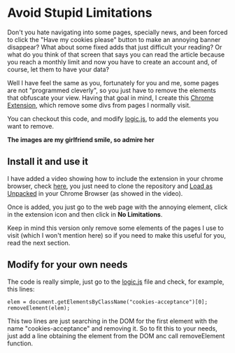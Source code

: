 # Avoid Stupid Limitations

Don't you hate navigating into some pages, specially news, and been forced to click the "Have my cookies please" button to make an annoying banner disappear? What about some fixed adds that just difficult your reading? Or what do you think of that screen that says you can read the article because you reach a monthly limit and now you have to create an account and, of course, let them to have your data?

Well I have feel the same as you, fortunately for you and me, some pages are not "programmed cleverly", so you just have to remove the elements that obfuscate your view. Having that goal in mind, I create this [Chrome Extension](https://developer.chrome.com/extensions/getstarted), which remove some divs from pages I normally visit.

You can checkout this code, and modify [logic.js](https://github.com/cjcarvajal/avoid-stupid-limitations/blob/master/logic.js), to add the elements you want to remove.

**The images are my girlfriend smile, so admire her**

## Install it and use it

I have added a video showing how to include the extension in your chrome browser, check [here](https://photos.google.com/photo/AF1QipPdKjXc5GtafgWUvlWCe8SoNQpk8hXwyS-UjT8G), you just need to clone the repository and [Load as Unpacked](https://stackoverflow.com/questions/24577024/install-chrome-extension-not-in-the-store) in your Chrome Browser (as showed in the video).

Once is added, you just go to the web page with the annoying element, click in the extension icon and then click in **No Limitations**.

Keep in mind this version only remove some elements of the pages I use to visit (which I won't mention here) so if you need to make this useful for you, read the next section.

## Modify for your own needs

The code is really simple, just go to the [logic.js](https://github.com/cjcarvajal/avoid-stupid-limitations/blob/master/logic.js) file and check, for example, this lines:

```
elem = document.getElementsByClassName("cookies-acceptance")[0];
removeElement(elem);
```

This two lines are just searching in the DOM for the first element with the name "cookies-acceptance" and removing it. So to fit this to your needs, just add a line obtaining the element from the DOM anc call removeElement function.